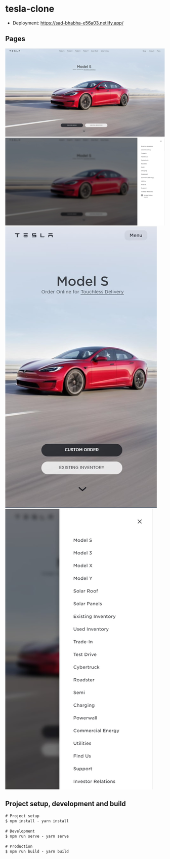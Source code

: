 # tesla-clone

+ Deployment: https://sad-bhabha-e56a03.netlify.app/

## Pages

![Image from website](/github-images/clone-desktop-main.jpg)
![Image from website](/github-images/clone-desktop-menu.jpg)
![Image from website](/github-images/clone-mobile-main.jpg)
![Image from website](/github-images/clone-mobile-menu.jpg)

## Project setup, development and build

```
# Project setup
$ npm install - yarn install

# Development
$ npm run serve - yarn serve

# Production
$ npm run build - yarn build

```
